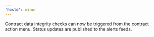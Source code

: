 ```yaml
---
'hostd': minor
---
```


Contract data integrity checks can now be triggered from the contract action menu. Status updates are published to the alerts feeds.
